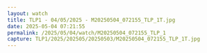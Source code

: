 ```yaml
---
layout: watch
title: TLP1 - 04/05/2025 - M20250504_072155_TLP_1T.jpg
date: 2025-05-04 07:21:55
permalink: /2025/05/04/watch/M20250504_072155_TLP_1
capture: TLP1/2025/202505/20250503/M20250504_072155_TLP_1T.jpg
---
```

